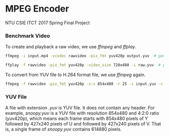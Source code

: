 # MPEG Encoder

NTU CSIE ITCT 2017 Spring Final Project

### Benchmark Video

To create and playback a raw video, we use *ffmpeg* and *ffplay*.

```bash
ffmpeg -i input.mp4 -vcodec rawvideo -pix_fmt yuv420p output.yuv  # generate raw video
```

```bash
ffplay -f rawvideo -pix_fmt yuv420p -video_size 720x480 -i raw.yuv  # playback raw video
```

To convert from YUV file to H.264 format file, we use *ffmpeg* again.

```bash
ffmpeg -f rawvideo -pix_fmt yuv420p -s:v 854x480 -r 25 -i input.yuv -c:v libx264 -f rawvideo output.264
```

### YUV File

A file with extension *.yuv* is YUV file. It does not contain any header. For example, *snoopy.yuv* is a YUV file with resolution 854x480 and 4:2:0 ratio (yuv420p), which means each frame starts with 854x480 pixels of Y followed by 427x240 pixels of U and followed by 427x240 pixels of V. That is, a single frame of *snoopy.yuv* contains 614880 pixels.

